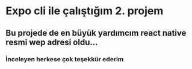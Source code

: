 # Expo cli ile çalıştığım 2. projem
## Bu projede de en büyük yardımcım react native resmi wep adresi oldu...
### İnceleyen herkese çok teşekkür ederim
